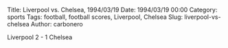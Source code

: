 Title: Liverpool vs. Chelsea, 1994/03/19
Date: 1994/03/19 00:00
Category: sports
Tags: football, football scores, Liverpool, Chelsea
Slug: liverpool-vs-chelsea
Author: carbonero


Liverpool 2 - 1 Chelsea
